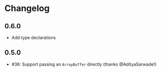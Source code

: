 # Changelog

## 0.6.0
-   Add type declarations


## 0.5.0

-   #36: Support passing an `ArrayBuffer` directly (thanks @AdityaSarwade!)
